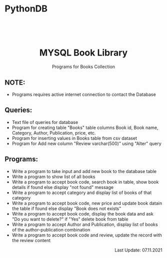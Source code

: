 # PythonDB

<h1 align="center">
  <br>
  <a href="https://github.com/BK-Devices/PythonDB"></a>
  <br>
  MYSQL Book Library
  <br>
</h1>


<p align="center">Programs for Books Collection</p>


## NOTE:

- Programs requires active internet connection to contact the Database


## Queries:

- Text file of queries for database
- Program for creating table "Books" table columns Book id, Book name, Category, Author, Publication, price, etc.
- Program for inserting values in Books table from csv dataset
- Program for Add new column "Review varchar(500)" using "Alter" query


## Programs:

- Write a program to take input and add new book to the database table
- Write a program to show list of all books
- Write a program to accept book code, search book in table, show book details if found else display "not found" message
- Write a program to accept category and display list of books of that category
- Write a program to accept book code, new price and update book datain the table if found else display "Book does not exists"
- Write a program to accept book code, display the book data and ask "Do you want to delete?" if "Yes" delete book from table
- Write a program to accept Author and Publication, display list of books of the author-publication combination
- Write a program to accept book code and review, update the record with the review content


<p align="right"> Last Update: 07.11.2021 </p>
